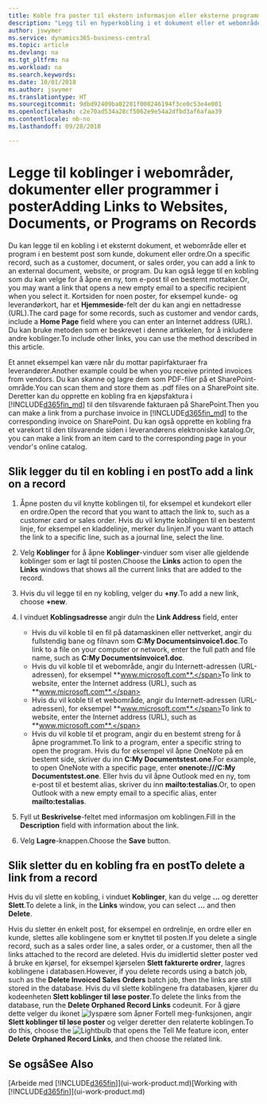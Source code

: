 ```yaml
---
title: Koble fra poster til ekstern informasjon eller eksterne programmer | Microsoft-dokumentasjon
description: "Legg til en hyperkobling i et dokument eller et webområde til en bestemt post, for eksempel en kunde eller et dokument."
author: jswymer
ms.service: dynamics365-business-central
ms.topic: article
ms.devlang: na
ms.tgt_pltfrm: na
ms.workload: na
ms.search.keywords: 
ms.date: 10/01/2018
ms.author: jswymer
ms.translationtype: HT
ms.sourcegitcommit: 9dbd92409ba02281f008246194f3ce0c53e4e001
ms.openlocfilehash: c2e70ad534a28cf5062e9e54a2dfbd3af6afaa39
ms.contentlocale: nb-no
ms.lasthandoff: 09/28/2018

---
```

# <a name="adding-links-to-websites-documents-or-programs-on-records"></a><span data-ttu-id="c645f-103">Legge til koblinger i webområder, dokumenter eller programmer i poster</span><span class="sxs-lookup"><span data-stu-id="c645f-103">Adding Links to Websites, Documents, or Programs on Records</span></span>
<span data-ttu-id="c645f-104">Du kan legge til en kobling i et eksternt dokument, et webområde eller et program i en bestemt post som kunde, dokument eller ordre.</span><span class="sxs-lookup"><span data-stu-id="c645f-104">On a specific record, such as a customer, document, or sales order, you can add a link to an external document, website, or program.</span></span> <span data-ttu-id="c645f-105">Du kan også legge til en kobling som du kan velge for å åpne en ny, tom e-post til en bestemt mottaker.</span><span class="sxs-lookup"><span data-stu-id="c645f-105">Or, you may want a link that opens a new empty email to a specific recipient when you select it.</span></span> <span data-ttu-id="c645f-106">Kortsiden for noen poster, for eksempel kunde- og leverandørkort, har et **Hjemmeside**-felt der du kan angi en nettadresse (URL).</span><span class="sxs-lookup"><span data-stu-id="c645f-106">The card page for some records, such as customer and vendor cards, include a **Home Page** field where you can enter an Internet address (URL).</span></span> <span data-ttu-id="c645f-107">Du kan bruke metoden som er beskrevet i denne artikkelen, for å inkludere andre koblinger.</span><span class="sxs-lookup"><span data-stu-id="c645f-107">To include other links, you can use the method described in this article.</span></span>

<span data-ttu-id="c645f-108">Et annet eksempel kan være når du mottar papirfakturaer fra leverandører.</span><span class="sxs-lookup"><span data-stu-id="c645f-108">Another example could be when you receive printed invoices from vendors.</span></span> <span data-ttu-id="c645f-109">Du kan skanne og lagre dem som PDF-filer på et SharePoint-område.</span><span class="sxs-lookup"><span data-stu-id="c645f-109">You can scan them and store them as .pdf files on a SharePoint site.</span></span> <span data-ttu-id="c645f-110">Deretter kan du opprette en kobling fra en kjøpsfaktura i [!INCLUDE[d365fin_md](includes/d365fin_md.md)] til den tilsvarende fakturaen på SharePoint.</span><span class="sxs-lookup"><span data-stu-id="c645f-110">Then you can make a link from a purchase invoice in [!INCLUDE[d365fin_md](includes/d365fin_md.md)] to the corresponding invoice on  SharePoint.</span></span> <span data-ttu-id="c645f-111">Du kan også opprette en kobling fra et varekort til den tilsvarende siden i leverandørens elektroniske katalog.</span><span class="sxs-lookup"><span data-stu-id="c645f-111">Or, you can make a link from an item card to the corresponding page in your vendor's online catalog.</span></span>

## <a name="to-add-a-link-on-a-record"></a><span data-ttu-id="c645f-112">Slik legger du til en kobling i en post</span><span class="sxs-lookup"><span data-stu-id="c645f-112">To add a link on a record</span></span>   

1.  <span data-ttu-id="c645f-113">Åpne posten du vil knytte koblingen til, for eksempel et kundekort eller en ordre.</span><span class="sxs-lookup"><span data-stu-id="c645f-113">Open the record that you want to attach the link to, such as a customer card or sales order.</span></span> <span data-ttu-id="c645f-114">Hvis du vil knytte koblingen til en bestemt linje, for eksempel en kladdelinje, merker du linjen.</span><span class="sxs-lookup"><span data-stu-id="c645f-114">If you want to attach the link to a specific line, such as a journal line, select the line.</span></span>  

2.  <span data-ttu-id="c645f-115">Velg **Koblinger** for å åpne **Koblinger**-vinduer som viser alle gjeldende koblinger som er lagt til posten.</span><span class="sxs-lookup"><span data-stu-id="c645f-115">Choose the **Links** action to open the **Links** windows that shows all the current links that are added to the record.</span></span>

3. <span data-ttu-id="c645f-116">Hvis du vil legge til en ny kobling, velger du **+ny**.</span><span class="sxs-lookup"><span data-stu-id="c645f-116">To add a new link, choose **+new**.</span></span>

4.  <span data-ttu-id="c645f-117">I vinduet **Koblingsadresse** angir du</span><span class="sxs-lookup"><span data-stu-id="c645f-117">In the **Link Address** field, enter</span></span>

    -   <span data-ttu-id="c645f-118">Hvis du vil koble til en fil på datamaskinen eller nettverket, angir du fullstendig bane og filnavn som **C:My Documentsinvoice1.doc**.</span><span class="sxs-lookup"><span data-stu-id="c645f-118">To link to a file on your computer or network, enter the full path and file name, such as  **C:My Documentsinvoice1.doc**.</span></span>
    -   <span data-ttu-id="c645f-119">Hvis du vil koble til et webområde, angir du Internett-adressen (URL-adressen), for eksempel **www.microsoft.com**.</span><span class="sxs-lookup"><span data-stu-id="c645f-119">To link to website, enter the Internet address (URL), such as **www.microsoft.com**.</span></span>
    -   <span data-ttu-id="c645f-120">Hvis du vil koble til et webområde, angir du Internett-adressen (URL-adressen), for eksempel **www.microsoft.com**.</span><span class="sxs-lookup"><span data-stu-id="c645f-120">To link to website, enter the Internet address (URL), such as **www.microsoft.com**.</span></span>
    -   <span data-ttu-id="c645f-121">Hvis du vil koble til et program, angir du en bestemt streng for å åpne programmet.</span><span class="sxs-lookup"><span data-stu-id="c645f-121">To link to a program, enter a specific string to open the program.</span></span> <span data-ttu-id="c645f-122">Hvis du for eksempel vil åpne OneNote på en bestemt side, skriver du inn **C:My Documentstest.one**.</span><span class="sxs-lookup"><span data-stu-id="c645f-122">For example, to open OneNote with a specific page, enter **onenote:///C:My Documentstest.one**.</span></span> <span data-ttu-id="c645f-123">Eller hvis du vil åpne Outlook med en ny, tom e-post til et bestemt alias, skriver du inn **mailto:testalias**.</span><span class="sxs-lookup"><span data-stu-id="c645f-123">Or, to open Outlook with a new empty email to a specific alias, enter **mailto:testalias**.</span></span>  

5.  <span data-ttu-id="c645f-124">Fyll ut **Beskrivelse**-feltet med informasjon om koblingen.</span><span class="sxs-lookup"><span data-stu-id="c645f-124">Fill in the **Description** field with information about the link.</span></span>  

6.  <span data-ttu-id="c645f-125">Velg **Lagre**-knappen.</span><span class="sxs-lookup"><span data-stu-id="c645f-125">Choose the **Save** button.</span></span>  

## <a name="to-delete-a-link-from-a-record"></a><span data-ttu-id="c645f-126">Slik sletter du en kobling fra en post</span><span class="sxs-lookup"><span data-stu-id="c645f-126">To delete a link from a record</span></span>  

<span data-ttu-id="c645f-127">Hvis du vil slette en kobling, i vinduet **Koblinger**, kan du velge **...** og deretter **Slett**.</span><span class="sxs-lookup"><span data-stu-id="c645f-127">To delete a link, in the **Links** window, you can select **...** and then **Delete**.</span></span>

<span data-ttu-id="c645f-128">Hvis du sletter én enkelt post, for eksempel en ordrelinje, en ordre eller en kunde, slettes alle koblingene som er knyttet til posten.</span><span class="sxs-lookup"><span data-stu-id="c645f-128">If you delete a single record, such as a sales order line, a sales order, or a customer, then all the links attached to the record are deleted.</span></span> <span data-ttu-id="c645f-129">Hvis du imidlertid sletter poster ved å bruke en kjørsel, for eksempel kjørselen **Slett fakturerte ordrer**, lagres koblingene i databasen.</span><span class="sxs-lookup"><span data-stu-id="c645f-129">However, if you delete records using a batch job, such as the **Delete Invoiced Sales Orders** batch job, then the links are still stored in the database.</span></span> <span data-ttu-id="c645f-130">Hvis du vil slette koblingene fra databasen, kjører du kodeenheten **Slett koblinger til løse poster**.</span><span class="sxs-lookup"><span data-stu-id="c645f-130">To delete the links from the database, run the **Delete Orphaned Record Links** codeunit.</span></span> <span data-ttu-id="c645f-131">For å gjøre dette velger du ikonet ![lyspære som åpner Fortell meg-funksjonen](media/ui-search/search_small.png "Fortell hva du vil gjøre"), angir **Slett koblinger til løse poster** og velger deretter den relaterte koblingen.</span><span class="sxs-lookup"><span data-stu-id="c645f-131">To do this, choose the ![Lightbulb that opens the Tell Me feature](media/ui-search/search_small.png "Tell me what you want to do") icon, enter **Delete Orphaned Record Links**, and then choose the related link.</span></span>   

<!-- ### To run delete orphaned record links  

1.  Choose the ![Lightbulb that opens the Tell Me feature](media/ui-search/search_small.png "Tell me what you want to do") icon, enter **Data Deletion**, and then choose the related link.  

2.  In the **Data Deletion** window, choose **Tasks**, and then choose **Delete Orphaned Record Links**.  -->

## <a name="see-also"></a><span data-ttu-id="c645f-132">Se også</span><span class="sxs-lookup"><span data-stu-id="c645f-132">See Also</span></span>  
<span data-ttu-id="c645f-133">[Arbeide med [!INCLUDE[d365fin](includes/d365fin_md.md)]](ui-work-product.md)</span><span class="sxs-lookup"><span data-stu-id="c645f-133">[Working with [!INCLUDE[d365fin](includes/d365fin_md.md)]](ui-work-product.md)</span></span>  

